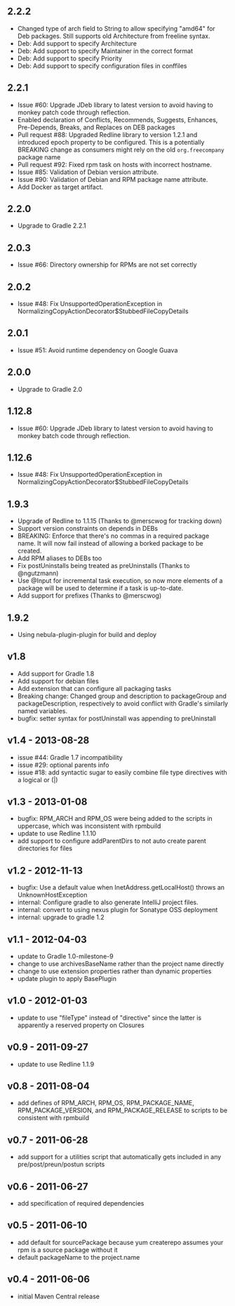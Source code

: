 2.2.2
-----
  * Changed type of arch field to String to allow specifying "amd64" for Deb packages. Still supports old Architecture from freeline syntax.
  * Deb: Add support to specify Architecture
  * Deb: Add support to specify Maintainer in the correct format
  * Deb: Add support to specify Priority
  * Deb: Add support to specify configuration files in conffiles

2.2.1
-----

* Issue #60: Upgrade JDeb library to latest version to avoid having to monkey patch code through reflection.
* Enabled declaration of Conflicts, Recommends, Suggests, Enhances, Pre-Depends, Breaks, and Replaces on DEB packages
* Pull request #88: Upgraded Redline library to version 1.2.1 and introduced epoch property to be configured. This is a
potentially BREAKING change as consumers might rely on the old `org.freecompany` package name
* Pull request #92: Fixed rpm task on hosts with incorrect hostname.
* Issue #85: Validation of Debian version attribute.
* Issue #90: Validation of Debian and RPM package name attribute.
* Add Docker as target artifact.

2.2.0
-----

* Upgrade to Gradle 2.2.1

2.0.3
-----

* Issue #66: Directory ownership for RPMs are not set correctly

2.0.2
-----

* Issue #48: Fix UnsupportedOperationException in NormalizingCopyActionDecorator$StubbedFileCopyDetails

2.0.1
-----

* Issue #51: Avoid runtime dependency on Google Guava

2.0.0
-----

* Upgrade to Gradle 2.0

1.12.8
------

* Issue #60: Upgrade JDeb library to latest version to avoid having to monkey batch code through reflection.

1.12.6
------

* Issue #48: Fix UnsupportedOperationException in NormalizingCopyActionDecorator$StubbedFileCopyDetails

1.9.3
------
* Upgrade of Redline to 1.1.15 (Thanks to @merscwog for tracking down)
* Support version constraints on depends in DEBs
* BREAKING: Enforce that there's no commas in a required package name. It will now fail instead of allowing a borked package to be created.
* Add RPM aliases to DEBs too
* Fix postUninstalls being treated as preUninstalls (Thanks to @ngutzmann)
* Use @Input for incremental task execution, so now more elements of a package will  be used to determine if a task is up-to-date.
* Add support for prefixes (Thanks to @merscwog)

1.9.2
------
* Using nebula-plugin-plugin for build and deploy

v1.8
------
  * Add support for Gradle 1.8
  * Add support for debian files
  * Add extension that can configure all packaging tasks
  * Breaking change: Changed group and description to packageGroup and packageDescription, respectively to
    avoid conflict with Gradle's similarly named variables.
  * bugfix: setter syntax for postUninstall was appending to preUninstall

v1.4 - 2013-08-28
------
  * issue #44: Gradle 1.7 incompatibility
  * issue #29: optional parents info
  * issue #18: add syntactic sugar to easily combine file type
    directives with a logical or (|)

v1.3 - 2013-01-08
------
  * bugfix: RPM_ARCH and RPM_OS were being added to the scripts in
    uppercase, which was inconsistent with rpmbuild
  * update to use Redline 1.1.10
  * add support to configure addParentDirs to not auto create parent
    directories for files

v1.2 - 2012-11-13
------
  * bugfix: Use a default value when InetAddress.getLocalHost() throws
    an UnknownHostException
  * internal: Configure gradle to also generate IntelliJ project files.
  * internal: convert to using nexus plugin for Sonatype OSS deployment
  * internal: upgrade to gradle 1.2

v1.1 - 2012-04-03
------
  * update to Gradle 1.0-milestone-9
  * change to use archivesBaseName rather than the project name directly
  * change to use extension properties rather than dynamic properties
  * update plugin to apply BasePlugin

v1.0 - 2012-01-03
------
  * update to use "fileType" instead of "directive" since the latter
    is apparently a reserved property on Closures

v0.9 - 2011-09-27
------
  * update to use Redline 1.1.9

v0.8 - 2011-08-04
------
  * add defines of RPM_ARCH, RPM_OS, RPM_PACKAGE_NAME, RPM_PACKAGE_VERSION,
    and RPM_PACKAGE_RELEASE to scripts to be consistent with rpmbuild

v0.7 - 2011-06-28
------
  * add support for a utilities script that automatically gets included in
    any pre/post/preun/postun scripts

v0.6 - 2011-06-27
------
  * add specification of required dependencies

v0.5 - 2011-06-10
------
  * add default for sourcePackage because yum createrepo assumes your rpm
    is a source package without it
  * default packageName to the project.name

v0.4 - 2011-06-06
------
  * initial Maven Central release

